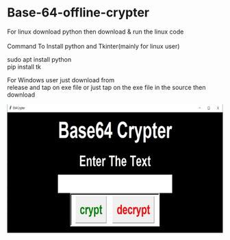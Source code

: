 # Base-64-offline-crypter

For linux download python then download & run the linux code <br>
<br>Command To Install python and Tkinter(mainly for linux user)<br>

sudo apt install python <br>
pip install tk

For Windows user just download from  
 release and tap on exe file or just tap on the exe file in the source then download

<img src="Screenshot.jpg" align="left" height="300" width="650" >
